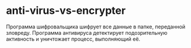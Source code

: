# anti-virus-vs-encrypter
Программа шифровальщика шифрует все данные в папке, переданной зловреду. Программа антивируса детектирует подозрительную активность и уничтожает процесс, выполняющий её.
